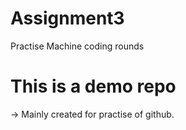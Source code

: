 # Assignment3
Practise Machine coding rounds

# This is a demo repo
-> Mainly created for practise of github.
